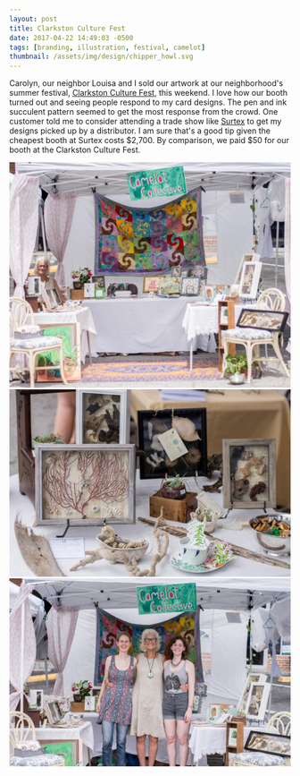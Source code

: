 ```yaml
---
layout: post
title: Clarkston Culture Fest
date: 2017-04-22 14:49:03 -0500
tags: [branding, illustration, festival, camelot]
thumbnail: /assets/img/design/chipper_howl.svg
---
```


Carolyn, our neighbor Louisa and I sold our artwork at our neighborhood's summer festival, [Clarkston Culture Fest](http://www.clarkstonculturefest.org/), this weekend. I love how our booth turned out and seeing people respond to my card designs. The pen and ink succulent pattern seemed to get the most response from the crowd. One customer told me to consider attending a trade show like [Surtex](https://surtex.com/) to get my designs picked up by a distributor. I am sure that's a good tip given the cheapest booth at Surtex costs \$2,700. By comparison, we paid \$50 for our booth at the Clarkston Culture Fest.

<div class="image-series">
	<img class="prototype" src="/assets/img/booth_photos/clarkston_booth.jpeg" alt="Clarkston Culture Fest booth picture"/>
	<img class="prototype" src="/assets/img/booth_photos/clarkston_booth_close_up.jpeg" alt="Clarkston Culture Fest booth close up"/>
	<img class="prototype" src="/assets/img/booth_photos/camelot_collective_gang.jpg" alt="Camelot Collective at Clarkston Culture Fest"/>
</div>
